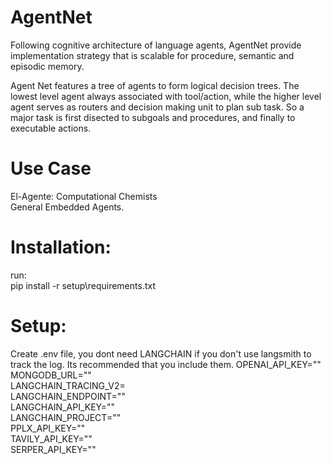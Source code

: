 # AgentNet
Following cognitive architecture of language agents, AgentNet provide implementation strategy that is scalable for procedure, semantic and episodic memory.  
  
Agent Net features a tree of agents to form logical decision trees. The lowest level agent always associated with tool/action, while the higher level agent serves as routers and decision making unit to plan sub task. So a major task is first disected to subgoals and procedures, and finally to executable actions. 

# Use Case
El-Agente: Computational Chemists    
General Embedded Agents.  

# Installation:   
run:  
pip install -r setup\requirements.txt  

# Setup:
Create .env file, you dont need LANGCHAIN if you don't use langsmith to track the log. Its recommended that you include them. 
OPENAI_API_KEY="<your-openai-api-key>"  
MONGODB_URL="<your-mongodb-url>"  
LANGCHAIN_TRACING_V2=<true-or-false>  
LANGCHAIN_ENDPOINT="<langchain-endpoint>"  
LANGCHAIN_API_KEY="<your-langchain-api-key>"  
LANGCHAIN_PROJECT="<your-langchain-project-name>"  
PPLX_API_KEY="<your-pplx-api>"  
TAVILY_API_KEY="<your-tavily-api-key>"  
SERPER_API_KEY="<your-serper-api-key>"  
